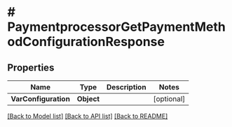 # # PaymentprocessorGetPaymentMethodConfigurationResponse


## Properties 


Name | Type | Description | Notes
------------ | ------------- | ------------- | -------------
**VarConfiguration**| **Object** |   | [optional]


[[Back to Model list]](../../README.md#models) [[Back to API list]](../../README.md#endpoints) [[Back to README]](../../README.md)

